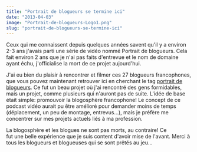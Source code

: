 ```yaml
---
title: "Portrait de blogueurs se termine ici"
date: "2013-04-03"
image: "Portrait-de-blogueurs-Logo1.png"
slug: "portrait-de-blogueurs-se-termine-ici"
---
```


Ceux qui me connaissent depuis quelques années savent qu'il y a environ 2-3 ans j'avais parti une série de vidéo nommé Portrait de blogueurs. Cela fait environ 2 ans que je n'ai pas faits d'entrevue et le nom de domaine ayant échu, j'officialise la mort de ce projet aujourd'hui.

J'ai eu bien du plaisir à rencontrer et filmer ces 27 blogueurs francophones, que vous pouvez maintenant retrouver ici en cherchant le tag [portrait de blogueurs](http://fred.dev/tags/portrait-de-blogueurs/). Ce fut un beau projet où j'ai rencontré des gens formidables, mais un projet, comme plusieurs qui n'auront pas de suite. L'idée de base était simple: promouvoir la blogosphère francophone! Le concept de ce podcast vidéo aurait pu être amélioré pour demander moins de temps (déplacement, un peu de montage, entrevus...), mais je préfère me concentrer sur mes projets actuels liés à ma profession.

La blogosphère et les blogues ne sont pas morts, au contraire! Ce fut une belle expérience que je suis content d'avoir mise de l'avant. Merci à tous les blogueurs et blogueuses qui se sont prêtés au jeu...

